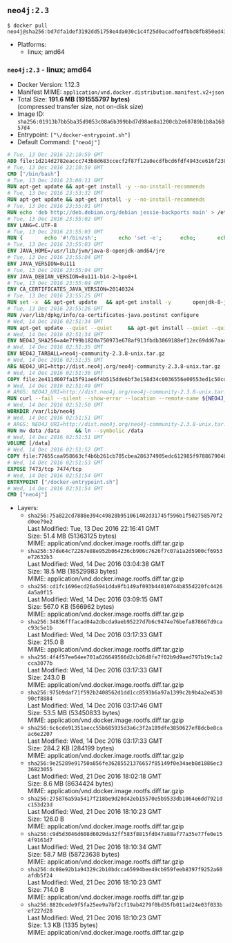 ## `neo4j:2.3`

```console
$ docker pull neo4j@sha256:bd7dfa1def3192dd51758e4da030c1c4f25d0acadfedfbbd8fb850ed43bb1ce4
```

-	Platforms:
	-	linux; amd64

### `neo4j:2.3` - linux; amd64

-	Docker Version: 1.12.3
-	Manifest MIME: `application/vnd.docker.distribution.manifest.v2+json`
-	Total Size: **191.6 MB (191555797 bytes)**  
	(compressed transfer size, not on-disk size)
-	Image ID: `sha256:01913b7bb5ba35d9053c08a6b399bbd7d98ae8a1200cb2e60789b1b8a16857d4`
-	Entrypoint: `["\/docker-entrypoint.sh"]`
-	Default Command: `["neo4j"]`

```dockerfile
# Tue, 13 Dec 2016 22:10:59 GMT
ADD file:1d214d2782eaccc743b8d683ccecf2f87f12a0ecdfbcd6fdf4943ce616f23870 in / 
# Tue, 13 Dec 2016 22:10:59 GMT
CMD ["/bin/bash"]
# Tue, 13 Dec 2016 23:00:11 GMT
RUN apt-get update && apt-get install -y --no-install-recommends 		ca-certificates 		curl 		wget 	&& rm -rf /var/lib/apt/lists/*
# Tue, 13 Dec 2016 23:53:32 GMT
RUN apt-get update && apt-get install -y --no-install-recommends 		bzip2 		unzip 		xz-utils 	&& rm -rf /var/lib/apt/lists/*
# Tue, 13 Dec 2016 23:55:01 GMT
RUN echo 'deb http://deb.debian.org/debian jessie-backports main' > /etc/apt/sources.list.d/jessie-backports.list
# Tue, 13 Dec 2016 23:55:02 GMT
ENV LANG=C.UTF-8
# Tue, 13 Dec 2016 23:55:03 GMT
RUN { 		echo '#!/bin/sh'; 		echo 'set -e'; 		echo; 		echo 'dirname "$(dirname "$(readlink -f "$(which javac || which java)")")"'; 	} > /usr/local/bin/docker-java-home 	&& chmod +x /usr/local/bin/docker-java-home
# Tue, 13 Dec 2016 23:55:03 GMT
ENV JAVA_HOME=/usr/lib/jvm/java-8-openjdk-amd64/jre
# Tue, 13 Dec 2016 23:55:04 GMT
ENV JAVA_VERSION=8u111
# Tue, 13 Dec 2016 23:55:04 GMT
ENV JAVA_DEBIAN_VERSION=8u111-b14-2~bpo8+1
# Tue, 13 Dec 2016 23:55:04 GMT
ENV CA_CERTIFICATES_JAVA_VERSION=20140324
# Tue, 13 Dec 2016 23:55:25 GMT
RUN set -x 	&& apt-get update 	&& apt-get install -y 		openjdk-8-jre-headless="$JAVA_DEBIAN_VERSION" 		ca-certificates-java="$CA_CERTIFICATES_JAVA_VERSION" 	&& rm -rf /var/lib/apt/lists/* 	&& [ "$JAVA_HOME" = "$(docker-java-home)" ]
# Tue, 13 Dec 2016 23:55:26 GMT
RUN /var/lib/dpkg/info/ca-certificates-java.postinst configure
# Wed, 14 Dec 2016 02:51:34 GMT
RUN apt-get update --quiet --quiet     && apt-get install --quiet --quiet --no-install-recommends lsof     && rm -rf /var/lib/apt/lists/*
# Wed, 14 Dec 2016 02:51:34 GMT
ENV NEO4J_SHA256=a4e7f99b1820a750973e678af913fbdb3069188ef12ec69dd67aa49bd072a85f
# Wed, 14 Dec 2016 02:51:35 GMT
ENV NEO4J_TARBALL=neo4j-community-2.3.8-unix.tar.gz
# Wed, 14 Dec 2016 02:51:35 GMT
ARG NEO4J_URI=http://dist.neo4j.org/neo4j-community-2.3.8-unix.tar.gz
# Wed, 14 Dec 2016 02:51:36 GMT
COPY file:2e411d607fa15f91ae6f4b515dde6bf3e158d34c0036556e00553ed1c50cd63d in /tmp/ 
# Wed, 14 Dec 2016 02:51:49 GMT
# ARGS: NEO4J_URI=http://dist.neo4j.org/neo4j-community-2.3.8-unix.tar.gz
RUN curl --fail --silent --show-error --location --remote-name ${NEO4J_URI}     && echo "${NEO4J_SHA256} ${NEO4J_TARBALL}" | sha256sum --check --quiet -     && tar --extract --file ${NEO4J_TARBALL} --directory /var/lib     && mv /var/lib/neo4j-* /var/lib/neo4j     && rm ${NEO4J_TARBALL}
# Wed, 14 Dec 2016 02:51:50 GMT
WORKDIR /var/lib/neo4j
# Wed, 14 Dec 2016 02:51:51 GMT
# ARGS: NEO4J_URI=http://dist.neo4j.org/neo4j-community-2.3.8-unix.tar.gz
RUN mv data /data     && ln --symbolic /data
# Wed, 14 Dec 2016 02:51:51 GMT
VOLUME [/data]
# Wed, 14 Dec 2016 02:51:52 GMT
COPY file:77655caa958663cf4b6b261cb705cbea286374905edc612985f978867904bd01 in /docker-entrypoint.sh 
# Wed, 14 Dec 2016 02:51:53 GMT
EXPOSE 7473/tcp 7474/tcp
# Wed, 14 Dec 2016 02:51:54 GMT
ENTRYPOINT ["/docker-entrypoint.sh"]
# Wed, 14 Dec 2016 02:51:54 GMT
CMD ["neo4j"]
```

-	Layers:
	-	`sha256:75a822cd7888e394c49828b951061402d31745f596b1f502758570f2d0ee79e2`  
		Last Modified: Tue, 13 Dec 2016 22:16:41 GMT  
		Size: 51.4 MB (51363125 bytes)  
		MIME: application/vnd.docker.image.rootfs.diff.tar.gzip
	-	`sha256:57de64c72267e88e952b064236cb906c7626f7c07a1a2d5900cf6953e72632b3`  
		Last Modified: Wed, 14 Dec 2016 03:04:38 GMT  
		Size: 18.5 MB (18529983 bytes)  
		MIME: application/vnd.docker.image.rootfs.diff.tar.gzip
	-	`sha256:cd1fc1696ecd26a5941dda9fb149af093b44010744b855d220fc44264a5a0f15`  
		Last Modified: Wed, 14 Dec 2016 03:09:15 GMT  
		Size: 567.0 KB (566962 bytes)  
		MIME: application/vnd.docker.image.rootfs.diff.tar.gzip
	-	`sha256:34836fffacad04a2dbcda9aeb95227d7b6c9474e76befa878667d9cac93c5e1b`  
		Last Modified: Wed, 14 Dec 2016 03:17:33 GMT  
		Size: 215.0 B  
		MIME: application/vnd.docker.image.rootfs.diff.tar.gzip
	-	`sha256:4f4f57ee64ee701a626649566d2cb26d8fe7f02b9d9aed797b19c1a2cca3077b`  
		Last Modified: Wed, 14 Dec 2016 03:17:33 GMT  
		Size: 243.0 B  
		MIME: application/vnd.docker.image.rootfs.diff.tar.gzip
	-	`sha256:975b9daf71f592b2408562d1dd1cc8593b6a97a1399c2b9b4a2e453090cf8884`  
		Last Modified: Wed, 14 Dec 2016 03:17:46 GMT  
		Size: 53.5 MB (53450833 bytes)  
		MIME: application/vnd.docker.image.rootfs.diff.tar.gzip
	-	`sha256:6c6cde91351aecc55b685935d3a6c3f2a189dfe3850627ef8dcbe8caac6e2207`  
		Last Modified: Wed, 14 Dec 2016 03:17:33 GMT  
		Size: 284.2 KB (284199 bytes)  
		MIME: application/vnd.docker.image.rootfs.diff.tar.gzip
	-	`sha256:9e25289e91750a856fe36285521376657f85149f0e34aeb8d1886ec336823055`  
		Last Modified: Wed, 21 Dec 2016 18:02:18 GMT  
		Size: 8.6 MB (8634424 bytes)  
		MIME: application/vnd.docker.image.rootfs.diff.tar.gzip
	-	`sha256:275876a59a5417f218be9d20d42eb15570e5b9533db1064e6dd7921dc153d23d`  
		Last Modified: Wed, 21 Dec 2016 18:10:23 GMT  
		Size: 126.0 B  
		MIME: application/vnd.docker.image.rootfs.diff.tar.gzip
	-	`sha256:c9d5d3046d608d6029da32ff583f8815fd047a88af77a35e77fe0e154f9161d7`  
		Last Modified: Wed, 21 Dec 2016 18:10:34 GMT  
		Size: 58.7 MB (58723638 bytes)  
		MIME: application/vnd.docker.image.rootfs.diff.tar.gzip
	-	`sha256:dc08e92b1a94329c2b10bdcca65994bee49cb959feeb8397f9252a60afdb5f24`  
		Last Modified: Wed, 21 Dec 2016 18:10:23 GMT  
		Size: 714.0 B  
		MIME: application/vnd.docker.image.rootfs.diff.tar.gzip
	-	`sha256:8820cede9f5fa25ee9a7bf2cf19ab4279f0bd35fb011ad24e03f033bef227d28`  
		Last Modified: Wed, 21 Dec 2016 18:10:23 GMT  
		Size: 1.3 KB (1335 bytes)  
		MIME: application/vnd.docker.image.rootfs.diff.tar.gzip
